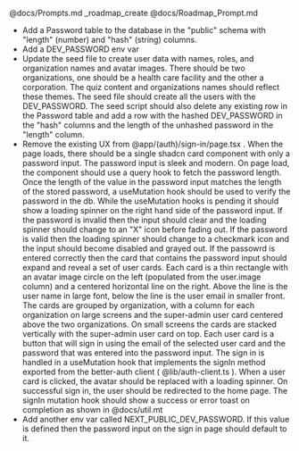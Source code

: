 @docs/Prompts.md \_roadmap_create @docs/Roadmap_Prompt.md

- Add a Password table to the database in the "public" schema with "length" (number) and "hash" (string) columns.
- Add a DEV_PASSWORD env var
- Update the seed file to create user data with names, roles, and organization names and avatar images. There should be two organizations, one should be a health care facility and the other a corporation. The quiz content and organizations names should reflect these themes. The seed file should create all the users with the DEV_PASSWORD. The seed script should also delete any existing row in the Password table and add a row with the hashed DEV_PASSWORD in the "hash" columns and the length of the unhashed password in the "length" column.
- Remove the existing UX from @app/(auth)/sign-in/page.tsx . When the page loads, there should be a single shadcn card component with only a password input. The password input is sleek and modern. On page load, the component should use a query hook to fetch the password length. Once the length of the value in the password input matches the length of the stored password, a useMutation hook should be used to verify the password in the db. While the useMutation hooks is pending it should show a loading spinner on the right hand side of the password input. If the password is invalid then the input should clear and the loading spinner should change to an "X" icon before fading out. If the password is valid then the loading spinner should change to a checkmark icon and the input should become disabled and grayed out. If the passowrd is entered correctly then the card that contains the password input should expand and reveal a set of user cards. Each card is a thin rectangle with an avatar image circle on the left (populated from the user.image column) and a centered horizontal line on the right. Above the line is the user name in large font, below the line is the user email in smaller front. The cards are grouped by organization, with a column for each organization on large screens and the super-admin user card centered above the two organizations. On small screens the cards are stacked vertically with the super-admin user card on top. Each user card is a button that will sign in using the email of the selected user card and the password that was entered into the password input. The sign in is handled in a useMutation hook that implements the signIn method exported from the better-auth client ( @lib/auth-client.ts ). When a user card is clicked, the avatar should be replaced with a loading spinner. On successful sign in, the user should be redirected to the home page. The signIn mutation hook should show a success or error toast on completion as shown in @docs/util.mt
- Add another env var called NEXT_PUBLIC_DEV_PASSWORD. If this value is defined then the password input on the sign in page should default to it.
